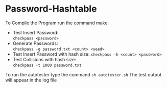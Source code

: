 # Password-Hashtable

To Compile the Program run the command
make

- Test Insert Password:                 
``checkpass <password>``
- Generate Passwords:                   
``checkpass -g password.txt <count> <seed>``
- Test Insert Password with hash size: 
``checkpass -h <count> <password>``
- Test Collisions with hash size:      
``checkpass -t 1000 password.txt``

To run the autotester type the command
``sh autotester.sh``
The test output will appear in the log file
